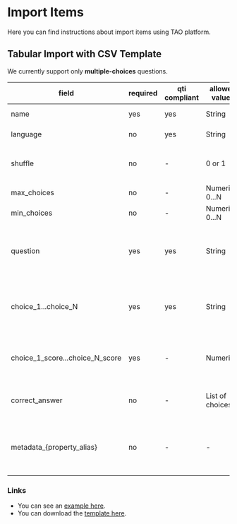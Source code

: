 # Import Items

Here you can find instructions about import items using TAO platform.

## Tabular Import with CSV Template

We currently support only **multiple-choices** questions.

| field | required | qti compliant | allowed values | Default value | existent on tao | Comments |
|---|---|---|---|---|---|---|
| name | yes | yes | String | - | - | Valid QTI string |
| language | no | yes | String | Default setting | - | Valid QTI language |
| shuffle | no | - | 0 or 1 | 0 | - | Whenever or not shuffle choices |
| max_choices | no | - | Numeric 0...N | 0 | - | - |
| min_choices | no | - | Numeric 0...N | 0 | - | - |
| question | yes | yes | String | - | - | String, including QTI compatible XHTML elements |
| choice_1...choice_N | yes | yes | String | - | - | String, including QTI compatible XHTML elements |
| choice_1_score...choice_N_score | yes | - | Numerical | - | - | MUST be 1 to 1 with the previous field |
| correct_answer | no | - | List of choices | - | List of choices separated by "/" |
| metadata_{property_alias} | no | - | - | - | Matching properties based on existent property alias |

### Links

- You can see an [example here](./../../../templates/import/import.sample.csv).
- You can download the [template here](./../../../templates/import/import.template.xml).
